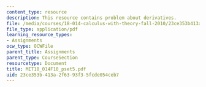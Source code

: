 ```yaml
---
content_type: resource
description: This resource contains problem about derivatives.
file: /media/courses/18-014-calculus-with-theory-fall-2010/23ce353b413a2f6393f35fcde054ceb7_MIT18_014F10_pset5.pdf
file_type: application/pdf
learning_resource_types:
- Assignments
ocw_type: OCWFile
parent_title: Assignments
parent_type: CourseSection
resourcetype: Document
title: MIT18_014F10_pset5.pdf
uid: 23ce353b-413a-2f63-93f3-5fcde054ceb7
---
```

